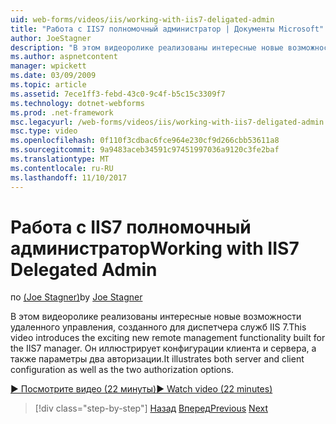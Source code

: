 ```yaml
---
uid: web-forms/videos/iis/working-with-iis7-deligated-admin
title: "Работа с IIS7 полномочный администратор | Документы Microsoft"
author: JoeStagner
description: "В этом видеоролике реализованы интересные новые возможности удаленного управления, созданного для диспетчера служб IIS 7. Конфигурация клиента и сервера он иллюстрирует как: приветствие..."
ms.author: aspnetcontent
manager: wpickett
ms.date: 03/09/2009
ms.topic: article
ms.assetid: 7ece1ff3-febd-43c0-9c4f-b5c15c3309f7
ms.technology: dotnet-webforms
ms.prod: .net-framework
msc.legacyurl: /web-forms/videos/iis/working-with-iis7-deligated-admin
msc.type: video
ms.openlocfilehash: 0f110f3cdbac6fce964e230cf9d266cbb53611a8
ms.sourcegitcommit: 9a9483aceb34591c97451997036a9120c3fe2baf
ms.translationtype: MT
ms.contentlocale: ru-RU
ms.lasthandoff: 11/10/2017
---
```

<a name="working-with-iis7-delegated-admin"></a><span data-ttu-id="2dbcc-104">Работа с IIS7 полномочный администратор</span><span class="sxs-lookup"><span data-stu-id="2dbcc-104">Working with IIS7 Delegated Admin</span></span>
====================
<span data-ttu-id="2dbcc-105">по [(Joe Stagner)](https://github.com/JoeStagner)</span><span class="sxs-lookup"><span data-stu-id="2dbcc-105">by [Joe Stagner](https://github.com/JoeStagner)</span></span>

<span data-ttu-id="2dbcc-106">В этом видеоролике реализованы интересные новые возможности удаленного управления, созданного для диспетчера служб IIS 7.</span><span class="sxs-lookup"><span data-stu-id="2dbcc-106">This video introduces the exciting new remote management functionality built for the IIS7 manager.</span></span> <span data-ttu-id="2dbcc-107">Он иллюстрирует конфигурации клиента и сервера, а также параметры два авторизации.</span><span class="sxs-lookup"><span data-stu-id="2dbcc-107">It illustrates both server and client configuration as well as the two authorization options.</span></span>

[<span data-ttu-id="2dbcc-108">&#9654; Посмотрите видео (22 минуты)</span><span class="sxs-lookup"><span data-stu-id="2dbcc-108">&#9654; Watch video (22 minutes)</span></span>](https://channel9.msdn.com/Blogs/ASP-NET-Site-Videos/working-with-iis7-deligated-admin)

>[!div class="step-by-step"]
<span data-ttu-id="2dbcc-109">[Назад](developing-and-deploying-in-a-shared-hosting.md)
[Вперед](feature-specific-delegated-management.md)</span><span class="sxs-lookup"><span data-stu-id="2dbcc-109">[Previous](developing-and-deploying-in-a-shared-hosting.md)
[Next](feature-specific-delegated-management.md)</span></span>

